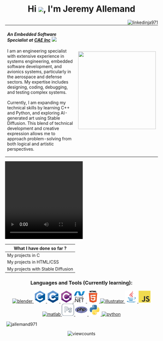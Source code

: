 <h1 align="center">Hi <a href="https://www.gautamkrishnar.com/"><img src="https://media.giphy.com/media/hvRJCLFzcasrR4ia7z/giphy.gif" width="5%"></a>, I'm Jeremy Allemand</h1>

<div>    
   <a href="https://www.linkedin.com/in/ja971/" target="_blank"><img align="right" src="https://img.shields.io/badge/LinkedIn-0077B5?style=for-the-badge&logo=linkedin&logoColor=white" alt="linkedinja971"/></a>
</div>

<table border="0">
  <tr>
    <td vertical-align="top">
      <p align="left">
        <h4 align="left">
        <em>
        An Embedded Software Specialist at 
        <a href="https://www.cae.com/defense-security/">CAE Inc</a>
        <img src="https://media.giphy.com/media/WUlplcMpOCEmTGBtBW/giphy.gif" width="30">
        </em>
        </h4>
        I am an engineering specialist with extensive experience in systems engineering, embedded software development, and avionics systems, particularly in the aerospace and defense sectors. My expertise includes designing, coding, debugging, and testing complex systems.<br><br>
        Currently, I am expanding my technical skills by learning C++ and Python, and exploring AI-generated art using Stable Diffusion. This blend of technical development and creative expression allows me to approach problem-solving from both logical and artistic perspectives.
      </p>
    </td>
    <td>
      <img src="LowPoly.gif" width="256" height="256">
    </td>
  </tr>
</table>

<video width="256" height="256" controls>
  <source src="https://github.com/JAllemand971/JAllemand971/blob/main/LowPoly.mp4" type="video/mp4">
</video>

<div align="center">
   
What I have done so far ? |
|---------|
My projects in C | 
My projects in HTML/CSS |
My projects with Stable Diffusion |
   
</div>


<div>
<h3 align="center">Languages and Tools (Currently learning):</h3>
<p align="center">
  <a href="https://www.blender.org/" target="_blank" rel="noreferrer"> <img src="https://download.blender.org/branding/community/blender_community_badge_white.svg" alt="blender" width="40" height="40"/> </a>
  <a href="https://www.cprogramming.com/" target="_blank" rel="noreferrer"> <img src="https://raw.githubusercontent.com/devicons/devicon/master/icons/c/c-original.svg" alt="c" width="40" height="40"/> </a> 
  <a href="https://www.w3schools.com/cpp/" target="_blank" rel="noreferrer"> <img src="https://raw.githubusercontent.com/devicons/devicon/master/icons/cplusplus/cplusplus-original.svg" alt="cplusplus" width="40" height="40"/> </a> 
  <a href="https://www.w3schools.com/cs/" target="_blank" rel="noreferrer"> <img src="https://raw.githubusercontent.com/devicons/devicon/master/icons/csharp/csharp-original.svg" alt="csharp" width="40" height="40"/> </a> 
  <a href="https://dotnet.microsoft.com/" target="_blank" rel="noreferrer"> <img src="https://raw.githubusercontent.com/devicons/devicon/master/icons/dot-net/dot-net-original-wordmark.svg" alt="dotnet" width="40" height="40"/> </a> 
  <a href="https://www.w3.org/html/" target="_blank" rel="noreferrer"> <img src="https://raw.githubusercontent.com/devicons/devicon/master/icons/html5/html5-original-wordmark.svg" alt="html5" width="40" height="40"/> </a> 
  <a href="https://www.adobe.com/in/products/illustrator.html" target="_blank" rel="noreferrer"> <img src="https://www.vectorlogo.zone/logos/adobe_illustrator/adobe_illustrator-icon.svg" alt="illustrator" width="40" height="40"/> </a> 
  <a href="https://www.java.com" target="_blank" rel="noreferrer"> <img src="https://raw.githubusercontent.com/devicons/devicon/master/icons/java/java-original.svg" alt="java" width="40" height="40"/> </a> 
  <a href="https://developer.mozilla.org/en-US/docs/Web/JavaScript" target="_blank" rel="noreferrer"> <img src="https://raw.githubusercontent.com/devicons/devicon/master/icons/javascript/javascript-original.svg" alt="javascript" width="40" height="40"/> </a> 
  <a href="https://www.mathworks.com/" target="_blank" rel="noreferrer"> <img src="https://upload.wikimedia.org/wikipedia/commons/2/21/Matlab_Logo.png" alt="matlab" width="40" height="40"/> </a> 
  <a href="https://www.photoshop.com/en" target="_blank" rel="noreferrer"> <img src="https://raw.githubusercontent.com/devicons/devicon/master/icons/photoshop/photoshop-line.svg" alt="photoshop" width="40" height="40"/> </a> 
  <a href="https://www.php.net" target="_blank" rel="noreferrer"> <img src="https://raw.githubusercontent.com/devicons/devicon/master/icons/php/php-original.svg" alt="php" width="40" height="40"/> </a> 
  <a href="https://www.python.org" target="_blank" rel="noreferrer"> <img src="https://raw.githubusercontent.com/devicons/devicon/master/icons/python/python-original.svg" alt="python" width="40" height="40"/> </a> 
  <a href="https://stability.ai" target="_blank" rel="noreferrer"> <img src="https://atai-main.b-cdn.net/tools/stable-diffusion-icon.jpeg" alt="python" width="40" height="40"/> </a>
 </p>
</div>


<p>&nbsp;<img align="center" src="https://github-readme-stats.vercel.app/api?username=jallemand971&show_icons=true&locale=en" alt="jallemand971" /></p>

<p align="center">
<img src="https://komarev.com/ghpvc/?username=jallemand971&label=Profile%20views&color=0e75b6&style=flat" alt="viewcounts" />
</p>
